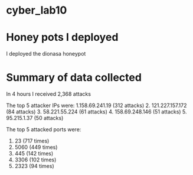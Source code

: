 # cyber_lab10
# Honey pots I deployed 
I deployed the dionasa honeypot 

# Summary  of data collected 
In 4 hours I received 2,368 attacks 

The top 5 attacker IPs were: 
1.158.69.241.19 (312 attacks)
2. 121.227.157.172 (84 attacks)
3. 58.221.55.224 (61 attacks)
4. 158.69.248.146 (51 attacks)
5. 95.215.1.37 (50 attacks)

The top 5 attacked ports were:
1. 23 (717 times)
2. 5060 (449 times)
3. 445 (142 times)
4. 3306 (102 times)
5. 2323 (94 times)


